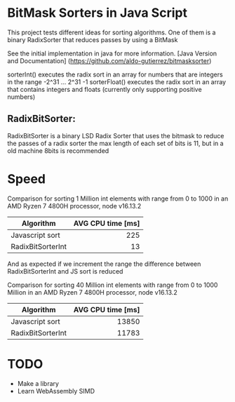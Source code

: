 # BitMask Sorters in Java Script
This project tests different ideas for sorting algorithms.
One of them is a binary RadixSorter that reduces passes by using a BitMask

See the initial implementation in java for more information.
[Java Version and Documentation] (https://github.com/aldo-gutierrez/bitmasksorter)

sorterInt() executes the radix sort in an array for numbers that are integers in the range -2^31 ... 2^31 -1
sorterFloat() executes the radix sort in an array that contains integers and floats (currently only supporting positive numbers)

## RadixBitSorter:
RadixBitSorter is a binary LSD Radix Sorter that uses the bitmask to reduce the passes of a radix sorter
the max length of each set of bits is 11, but in a old machine 8bits is recommended

# Speed
Comparison for sorting 1 Million int elements with range from 0 to 1000 in an AMD Ryzen 7 4800H processor,
node v16.13.2

| Algorithm         | AVG CPU time [ms] |
|-------------------|------------------:|
| Javascript sort   |               225 |
| RadixBitSorterInt |                13 |

And as expected if we increment the range the difference between RadixBitSorterInt and JS sort is reduced

Comparison for sorting 40 Million int elements with range from 0 to 1000 Million in an AMD Ryzen 7 4800H processor,
node v16.13.2


| Algorithm         | AVG CPU time [ms] |
|-------------------|------------------:|
| Javascript sort   |             13850 |
| RadixBitSorterInt |             11783 |

# TODO
- Make a library
- Learn WebAssembly SIMD